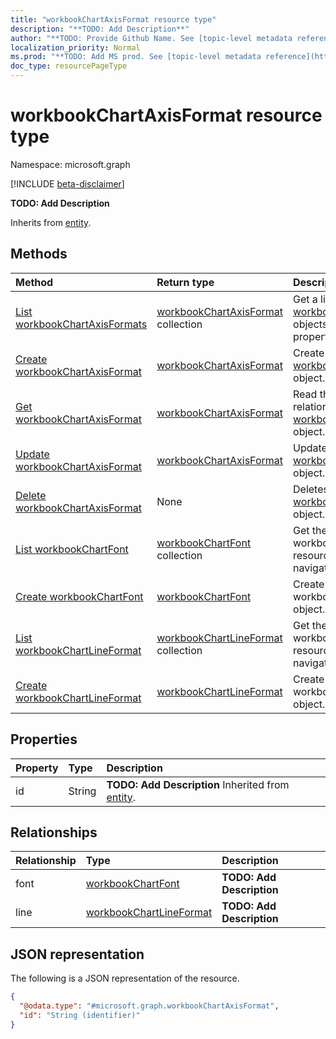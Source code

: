 ```yaml
---
title: "workbookChartAxisFormat resource type"
description: "**TODO: Add Description**"
author: "**TODO: Provide Github Name. See [topic-level metadata reference](https://msgo.azurewebsites.net/add/document/guidelines/metadata.html#topic-level-metadata)**"
localization_priority: Normal
ms.prod: "**TODO: Add MS prod. See [topic-level metadata reference](https://msgo.azurewebsites.net/add/document/guidelines/metadata.html#topic-level-metadata)**"
doc_type: resourcePageType
---
```


# workbookChartAxisFormat resource type

Namespace: microsoft.graph

[!INCLUDE [beta-disclaimer](../../includes/beta-disclaimer.md)]

**TODO: Add Description**


Inherits from [entity](../resources/entity.md).

## Methods
|Method|Return type|Description|
|:---|:---|:---|
|[List workbookChartAxisFormats](../api/workbookchartaxisformat-list.md)|[workbookChartAxisFormat](../resources/workbookchartaxisformat.md) collection|Get a list of the [workbookChartAxisFormat](../resources/workbookchartaxisformat.md) objects and their properties.|
|[Create workbookChartAxisFormat](../api/workbookchartaxisformat-create.md)|[workbookChartAxisFormat](../resources/workbookchartaxisformat.md)|Create a new [workbookChartAxisFormat](../resources/workbookchartaxisformat.md) object.|
|[Get workbookChartAxisFormat](../api/workbookchartaxisformat-get.md)|[workbookChartAxisFormat](../resources/workbookchartaxisformat.md)|Read the properties and relationships of a [workbookChartAxisFormat](../resources/workbookchartaxisformat.md) object.|
|[Update workbookChartAxisFormat](../api/workbookchartaxisformat-update.md)|[workbookChartAxisFormat](../resources/workbookchartaxisformat.md)|Update the properties of a [workbookChartAxisFormat](../resources/workbookchartaxisformat.md) object.|
|[Delete workbookChartAxisFormat](../api/workbookchartaxisformat-delete.md)|None|Deletes a [workbookChartAxisFormat](../resources/workbookchartaxisformat.md) object.|
|[List workbookChartFont](../api/workbookchartaxisformat-list-font.md)|[workbookChartFont](../resources/workbookchartfont.md) collection|Get the workbookChartFont resources from the font navigation property.|
|[Create workbookChartFont](../api/workbookchartaxisformat-post-font.md)|[workbookChartFont](../resources/workbookchartfont.md)|Create a new workbookChartFont object.|
|[List workbookChartLineFormat](../api/workbookchartaxisformat-list-line.md)|[workbookChartLineFormat](../resources/workbookchartlineformat.md) collection|Get the workbookChartLineFormat resources from the line navigation property.|
|[Create workbookChartLineFormat](../api/workbookchartaxisformat-post-line.md)|[workbookChartLineFormat](../resources/workbookchartlineformat.md)|Create a new workbookChartLineFormat object.|

## Properties
|Property|Type|Description|
|:---|:---|:---|
|id|String|**TODO: Add Description** Inherited from [entity](../resources/entity.md).|

## Relationships
|Relationship|Type|Description|
|:---|:---|:---|
|font|[workbookChartFont](../resources/workbookchartfont.md)|**TODO: Add Description**|
|line|[workbookChartLineFormat](../resources/workbookchartlineformat.md)|**TODO: Add Description**|

## JSON representation
The following is a JSON representation of the resource.
<!-- {
  "blockType": "resource",
  "keyProperty": "id",
  "@odata.type": "microsoft.graph.workbookChartAxisFormat",
  "baseType": "microsoft.graph.entity",
  "openType": false
}
-->
``` json
{
  "@odata.type": "#microsoft.graph.workbookChartAxisFormat",
  "id": "String (identifier)"
}
```

